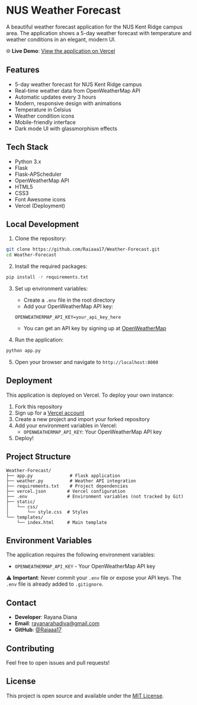 # NUS Weather Forecast

A beautiful weather forecast application for the NUS Kent Ridge campus area. The application shows a 5-day weather forecast with temperature and weather conditions in an elegant, modern UI.

🌐 **Live Demo**: [View the application on Vercel](https://weather-forecast-raiaaa17.vercel.app)

## Features

- 5-day weather forecast for NUS Kent Ridge campus
- Real-time weather data from OpenWeatherMap API
- Automatic updates every 3 hours
- Modern, responsive design with animations
- Temperature in Celsius
- Weather condition icons
- Mobile-friendly interface
- Dark mode UI with glassmorphism effects

## Tech Stack

- Python 3.x
- Flask
- Flask-APScheduler
- OpenWeatherMap API
- HTML5
- CSS3
- Font Awesome icons
- Vercel (Deployment)

## Local Development

1. Clone the repository:
```bash
git clone https://github.com/Raiaaa17/Weather-Forecast.git
cd Weather-Forecast
```

2. Install the required packages:
```bash
pip install -r requirements.txt
```

3. Set up environment variables:
   - Create a `.env` file in the root directory
   - Add your OpenWeatherMap API key:
   ```
   OPENWEATHERMAP_API_KEY=your_api_key_here
   ```
   - You can get an API key by signing up at [OpenWeatherMap](https://openweathermap.org/api)

4. Run the application:
```bash
python app.py
```

5. Open your browser and navigate to `http://localhost:8000`

## Deployment

This application is deployed on Vercel. To deploy your own instance:

1. Fork this repository
2. Sign up for a [Vercel account](https://vercel.com)
3. Create a new project and import your forked repository
4. Add your environment variables in Vercel:
   - `OPENWEATHERMAP_API_KEY`: Your OpenWeatherMap API key
5. Deploy!

## Project Structure

```
Weather-Forecast/
├── app.py              # Flask application
├── weather.py          # Weather API integration
├── requirements.txt    # Project dependencies
├── vercel.json        # Vercel configuration
├── .env               # Environment variables (not tracked by Git)
├── static/
│   └── css/
│       └── style.css  # Styles
└── templates/
    └── index.html     # Main template
```

## Environment Variables

The application requires the following environment variables:
- `OPENWEATHERMAP_API_KEY` - Your OpenWeatherMap API key

⚠️ **Important**: Never commit your `.env` file or expose your API keys. The `.env` file is already added to `.gitignore`.

## Contact

- **Developer**: Rayana Diana
- **Email**: rayanarahadiva@gmail.com
- **GitHub**: [@Raiaaa17](https://github.com/Raiaaa17)

## Contributing

Feel free to open issues and pull requests!

## License

This project is open source and available under the [MIT License](LICENSE). 